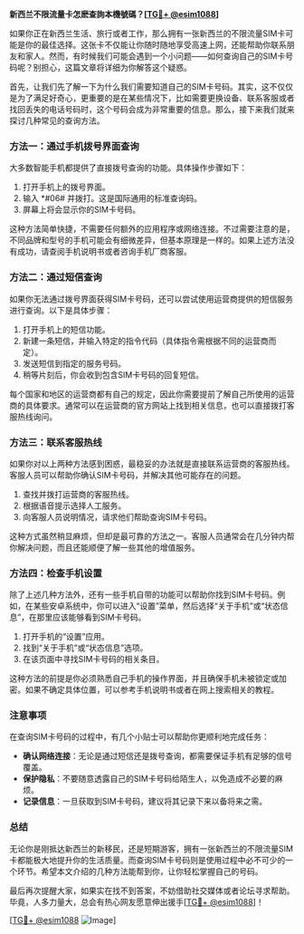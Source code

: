 **新西兰不限流量卡怎麽查詢本機號碼？[[TG💪+ @esim1088](https://t.me/s/esim1088)]**

如果你正在新西兰生活、旅行或者工作，那么拥有一张新西兰的不限流量SIM卡可能是你的最佳选择。这张卡不仅能让你随时随地享受高速上网，还能帮助你联系朋友和家人。然而，有时候我们可能会遇到一个小问题——如何查询自己的SIM卡号码呢？别担心，这篇文章将详细为你解答这个疑惑。

首先，让我们先了解一下为什么我们需要知道自己的SIM卡号码。其实，这不仅仅是为了满足好奇心，更重要的是在某些情况下，比如需要更换设备、联系客服或者找回丢失的电话号码时，这个号码会成为非常重要的信息。那么，接下来我们就来探讨几种常见的查询方法。

### 方法一：通过手机拨号界面查询

大多数智能手机都提供了直接拨号查询的功能。具体操作步骤如下：

1. 打开手机上的拨号界面。
2. 输入 *#06# 并拨打。这是国际通用的标准查询码。
3. 屏幕上将会显示你的SIM卡号码。

这种方法简单快捷，不需要任何额外的应用程序或网络连接。不过需要注意的是，不同品牌和型号的手机可能会有细微差异，但基本原理是一样的。如果上述方法没有成功，请查阅手机说明书或者咨询手机厂商客服。

### 方法二：通过短信查询

如果你无法通过拨号界面获得SIM卡号码，还可以尝试使用运营商提供的短信服务进行查询。以下是具体步骤：

1. 打开手机上的短信功能。
2. 新建一条短信，并输入特定的指令代码（具体指令需根据不同的运营商而定）。
3. 发送短信到指定的服务号码。
4. 稍等片刻后，你会收到包含SIM卡号码的回复短信。

每个国家和地区的运营商都有自己的规定，因此你需要提前了解自己所使用的运营商的具体要求。通常可以在运营商的官方网站上找到相关信息，也可以直接拨打客服热线询问。

### 方法三：联系客服热线

如果你对以上两种方法感到困惑，最稳妥的办法就是直接联系运营商的客服热线。客服人员可以帮助你确认SIM卡号码，并解决其他可能存在的问题。

1. 查找并拨打运营商的客服热线。
2. 根据语音提示选择人工服务。
3. 向客服人员说明情况，请求他们帮助查询SIM卡号码。

这种方式虽然稍显麻烦，但却是最可靠的方法之一。客服人员通常会在几分钟内帮你解决问题，而且还能顺便了解一些其他的增值服务。

### 方法四：检查手机设置

除了上述几种方法外，还有一些手机自带的功能可以帮助你找到SIM卡号码。例如，在某些安卓系统中，你可以进入“设置”菜单，然后选择“关于手机”或“状态信息”，在那里应该能够看到SIM卡号码。

1. 打开手机的“设置”应用。
2. 找到“关于手机”或“状态信息”选项。
3. 在该页面中寻找SIM卡号码的相关条目。

这种方法的前提是你必须熟悉自己手机的操作界面，并且确保手机未被锁定或加密。如果不确定具体位置，可以参考手机说明书或者在网上搜索相关的教程。

### 注意事项

在查询SIM卡号码的过程中，有几个小贴士可以帮助你更顺利地完成任务：

- **确认网络连接**：无论是通过短信还是拨号查询，都需要保证手机有足够的信号覆盖。
- **保护隐私**：不要随意透露自己的SIM卡号码给陌生人，以免造成不必要的麻烦。
- **记录信息**：一旦获取到SIM卡号码，建议将其记录下来以备将来之需。

### 总结

无论你是刚抵达新西兰的新移民，还是短期游客，拥有一张新西兰的不限流量SIM卡都能极大地提升你的生活质量。而查询SIM卡号码则是使用过程中必不可少的一个环节。希望本文介绍的几种方法能帮到你，让你轻松掌握自己的号码。

最后再次提醒大家，如果实在找不到答案，不妨借助社交媒体或者论坛寻求帮助。毕竟，人多力量大，总会有热心网友愿意伸出援手[[TG💪+ @esim1088](https://t.me/s/esim1088)]！

[[TG💪+ @esim1088](https://t.me/s/esim1088) ![Image](https://i.postimg.cc/4NQfJmqS/Snipaste-2025-05-13-00-14-12.png)]